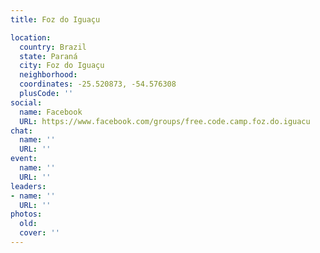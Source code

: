 ```yaml
---
title: Foz do Iguaçu

location:
  country: Brazil
  state: Paraná
  city: Foz do Iguaçu
  neighborhood: 
  coordinates: -25.520873, -54.576308
  plusCode: ''
social:
  name: Facebook
  URL: https://www.facebook.com/groups/free.code.camp.foz.do.iguacu
chat:
  name: ''
  URL: ''
event:
  name: ''
  URL: ''
leaders:
- name: ''
  URL: ''
photos:
  old: 
  cover: ''
---
```

